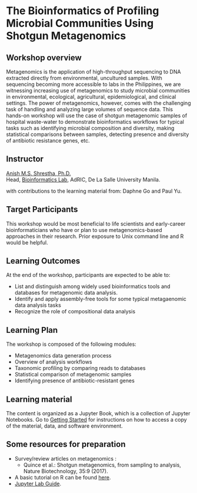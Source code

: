 <!-- # The Data Science of Metagenomics : Bioinformatics Workflows for Profiling Microbial Communities -->
# The Bioinformatics of Profiling Microbial Communities Using Shotgun Metagenomics
## Workshop overview
Metagenomics is the application of high-throughput sequencing to DNA extracted directly from environmental, uncultured samples. 
With sequencing becoming more accessible to labs in the Philippines, we are witnessing increasing use of metagenomics to study microbial communities in environmental, ecological, agricultural, epidemiological, and clinical settings.
The power of metagenomics, however, comes with the challenging task of handling and analyzing large volumes of sequence data.
This hands-on workshop will use the case of shotgun metagenomic samples of hospital waste-water to demonstrate bioinformatics workflows for typical tasks such as identifying microbial composition and diversity, making statistical comparisons between samples, detecting presence and diversity of antibiotic resistance genes, etc.

## Instructor
[Anish M.S. Shrestha, Ph.D.](https://www.a-transposable-element.com) \
Head, [Bioinformatics Lab](https://www.bioinfodlsu.com), AdRIC, De La Salle University Manila.

with contributions to the learning material from:
Daphne Go and Paul Yu.

## Target Participants
This workshop would be most beneficial to life scientists and early-career bioinformaticians who have or plan to use metagenomics-based approaches in their research. Prior exposure to Unix command line and R would be helpful. 

## Learning Outcomes
At the end of the workshop, participants are expected to be able to:

- List and distinguish among widely used bioinformatics tools and databases for metagenomic data analysis.
- Identify and apply assembly-free tools for some typical metagaenomic data analysis tasks
- Recognize the role of compositional data analysis

## Learning Plan
The workshop is composed of the following modules:

- Metagenomics data generation process 
- Overview of analysis workflows
- Taxonomic profiling by comparing reads to databases
- Statistical comparison of metagenomic samples
- Identifying presence of antibiotic-resistant genes 

## Learning material
The content is organized as a Jupyter Book, which is a collection of Jupyter Notebooks.
Go to [Getting Started](getting-started.md) for instructions on how to access a copy of the material, data, and software environment.


## Some resources for preparation
- Survey/review articles on metagenomics :
    - Quince et al.: Shotgun metagenomics, from sampling to analysis, Nature Biotechnology, 35:9 (2017).
- A basic tutorial on R can be found [here](https://bioinfodlsu.com/basic-r-tutorial/).
- [Jupyter Lab Guide](https://jupyterlab.readthedocs.io/en/latest/).




```{tableofcontents}
```
